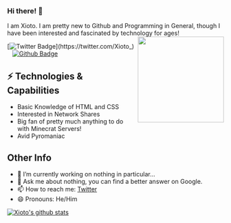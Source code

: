 ### Hi there! 👋

I am Xioto. I am pretty new to Github and Programming in General, though I have been interested and fascinated by technology for ages!<img align='right' src='https://user-images.githubusercontent.com/5713670/87202985-820dcb80-c2b6-11ea-9f56-7ec461c497c3.gif' width='200"'>

[![Twitter Badge](https://img.shields.io/badge/-@Xioto_-1ca0f1?style=flat-square&labelColor=1ca0f1&logo=twitter&logoColor=white&link=https://twitter.com/Xioto_)](https://twitter.com/Xioto_) &nbsp;&nbsp; [![Github Badge](https://img.shields.io/badge/-Xioto-black?style=flat-square&labelColor=black&logo=github&logoColor=white&link=https://github.com/Xioto)](https://github.com/Xioto)

## ⚡ Technologies & Capabilities
* Basic Knowledge of HTML and CSS
* Interested in Network Shares
* Big fan of pretty much anything to do with Minecrat Servers!
* Avid Pyromaniac

## Other Info
- 🔭 I’m currently working on nothing in particular...
- 💬 Ask me about nothing, you can find a better answer on Google.
- 📫 How to reach me: [Twitter](https://twitter.com/Xioto_)
- 😄 Pronouns: He/Him <br>

[![Xioto's github stats](https://github-readme-stats.vercel.app/api?username=Xioto)](https://github.com/Xioto/github-readme-stats) 

